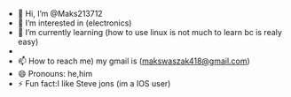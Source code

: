 - 👋 Hi, I’m @Maks213712
- 👀 I’m interested in (electronics)
- 🌱 I’m currently learning (how to use linux is not much to learn bc is realy easy)
- 
- 📫 How to reach me) my gmail is (makswaszak418@gmail.com)
- 😄 Pronouns: he,him
- ⚡ Fun fact:I like Steve jons (im a IOS user)
